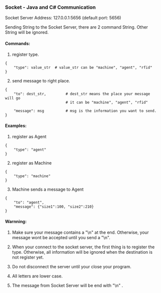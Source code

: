 ### Socket - Java and C# Communication

Socket Server Address: 127.0.0.1:5656 (default port: 5656)

Sending String to the Socket Server, there are 2 command String. Other String will be ignored.

#### Commands:
1. register type.
```
{
	"type": value_str  # value_str can be "machine", "agent", "rfid"
}
```

2. send message to right place.
```
{
	"to": dest_str,    		# dest_str means the place your message will go
							# it can be "machine", "agent", "rfid"
							
	"message": msg			# msg is the information you want to send.
}
```

#### Examples:

1. register as Agent
```
{
	"type": "agent"
}
```

2. register as Machine
```
{
	"type": "machine"
}
```

3. Machine sends a message to Agent
```
{
	"to": "agent", 
	"message": {"size1":100, "size2":210}  
}
```

#### Warnning:
1. Make sure your message contains a "\n" at the end. Otherwise, your message wont be accepted until you send a "\n".

2. When your connect to the socket server, the first thing is to register the type. Otherwise, all information will be ignored when the destination is not register yet.

3. Do not disconnect the server until your close your program.

4. All letters are lower case.

5. The message from Socket Server will be end with "\n" . 







